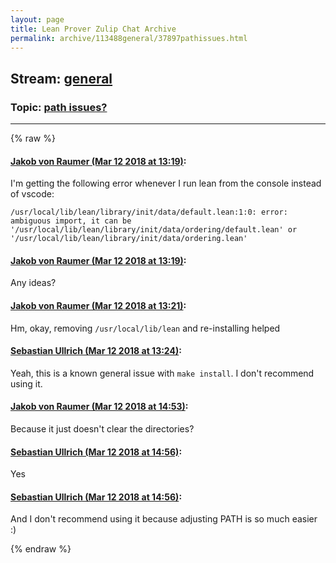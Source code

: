 ```yaml
---
layout: page
title: Lean Prover Zulip Chat Archive 
permalink: archive/113488general/37897pathissues.html
---
```


## Stream: [general](index.html)
### Topic: [path issues?](37897pathissues.html)

---


{% raw %}
#### [ Jakob von Raumer (Mar 12 2018 at 13:19)](https://leanprover.zulipchat.com/#narrow/stream/113488-general/topic/path%20issues%3F/near/123606101):
I'm getting the following error whenever I run lean from the console instead of vscode:
```
/usr/local/lib/lean/library/init/data/default.lean:1:0: error: ambiguous import, it can be '/usr/local/lib/lean/library/init/data/ordering/default.lean' or '/usr/local/lib/lean/library/init/data/ordering.lean'
```

#### [ Jakob von Raumer (Mar 12 2018 at 13:19)](https://leanprover.zulipchat.com/#narrow/stream/113488-general/topic/path%20issues%3F/near/123606102):
Any ideas?

#### [ Jakob von Raumer (Mar 12 2018 at 13:21)](https://leanprover.zulipchat.com/#narrow/stream/113488-general/topic/path%20issues%3F/near/123606162):
Hm, okay, removing `/usr/local/lib/lean` and re-installing helped

#### [ Sebastian Ullrich (Mar 12 2018 at 13:24)](https://leanprover.zulipchat.com/#narrow/stream/113488-general/topic/path%20issues%3F/near/123606258):
Yeah, this is a known general issue with `make install`. I don't recommend using it.

#### [ Jakob von Raumer (Mar 12 2018 at 14:53)](https://leanprover.zulipchat.com/#narrow/stream/113488-general/topic/path%20issues%3F/near/123609287):
Because it just doesn't clear the directories?

#### [ Sebastian Ullrich (Mar 12 2018 at 14:56)](https://leanprover.zulipchat.com/#narrow/stream/113488-general/topic/path%20issues%3F/near/123609394):
Yes

#### [ Sebastian Ullrich (Mar 12 2018 at 14:56)](https://leanprover.zulipchat.com/#narrow/stream/113488-general/topic/path%20issues%3F/near/123609406):
And I don't recommend using it because adjusting PATH is so much easier :)


{% endraw %}
